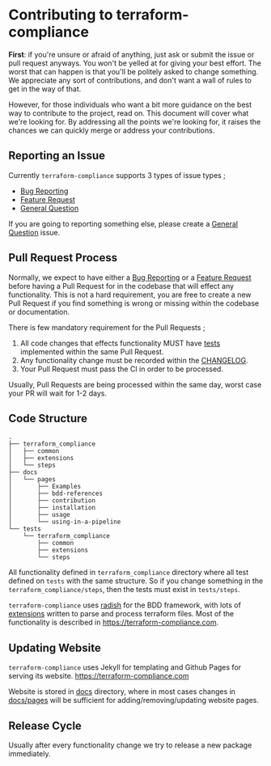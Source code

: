 # Contributing to terraform-compliance

**First**: if you're unsure or afraid of anything, just ask or submit the issue or pull request anyways. 
You won't be yelled at for giving your best effort. The worst that can happen is that you'll be politely 
asked to change something. We appreciate any sort of contributions, and don't want a wall of rules to get 
in the way of that.

However, for those individuals who want a bit more guidance on the best way to contribute to the project, 
read on. This document will cover what we're looking for. By addressing all the points we're looking for, 
it raises the chances we can quickly merge or address your contributions.

## Reporting an Issue

Currently `terraform-compliance` supports 3 types of issue types ;

- [Bug Reporting](https://github.com/eerkunt/terraform-compliance/issues/new?assignees=eerkunt&labels=bug&template=bug_report.md&title=)
- [Feature Request](https://github.com/eerkunt/terraform-compliance/issues/new?assignees=&labels=enhancement&template=feature_request.md&title=)
- [General Question](https://github.com/eerkunt/terraform-compliance/issues/new?assignees=&labels=&template=general-question.md&title=)

If you are going to reporting something else, please create a [General Question](https://github.com/eerkunt/terraform-compliance/issues/new?assignees=&labels=&template=general-question.md&title=) issue.

## Pull Request Process

Normally, we expect to have either a [Bug Reporting](https://github.com/eerkunt/terraform-compliance/issues/new?assignees=eerkunt&labels=bug&template=bug_report.md&title=) or 
a [Feature Request](https://github.com/eerkunt/terraform-compliance/issues/new?assignees=&labels=enhancement&template=feature_request.md&title=) before 
having a Pull Request for in the codebase that will effect any functionality. This is not a hard requirement, you are free
to create a new Pull Request if you find something is wrong or missing within the codebase or documentation. 

There is few mandatory requirement for the Pull Requests ;

1. All code changes that effects functionality MUST have [tests](https://github.com/eerkunt/terraform-compliance/tree/master/tests) implemented within the same Pull Request. 
2. Any functionality change must be recorded within the [CHANGELOG](https://github.com/eerkunt/terraform-compliance/blob/master/CHANGELOG.md).
3. Your Pull Request must pass the CI in order to be processed.

Usually, Pull Requests are being processed within the same day, worst case your PR will wait for 1-2 days.

## Code Structure

```
.
├── terraform_compliance
│   ├── common
│   ├── extensions
│   └── steps
├── docs
│   └── pages
│       ├── Examples
│       ├── bdd-references
│       ├── contribution
│       ├── installation
│       ├── usage
│       └── using-in-a-pipeline
└── tests
    └── terraform_compliance
        ├── common
        ├── extensions
        └── steps
```

All functionality defined in `terraform_compliance` directory where all test defined on `tests` with the same structure. So if you
change something in the `terraform_compliance/steps`, then the tests must exist in `tests/steps`.

`terraform-compliance` uses [radish](http://radish-bdd.io/) for the BDD framework, with lots of [extensions](https://github.com/eerkunt/terraform-compliance/tree/master/terraform_compliance/extensions) written to parse and process 
terraform files. Most of the functionality is described in https://terraform-compliance.com. 

## Updating Website

`terraform-compliance` uses Jekyll for templating and Github Pages for serving its website. https://terraform-compliance.com

Website is stored in [docs](https://github.com/eerkunt/terraform-compliance/tree/master/docs) directory, where in most cases changes in [docs/pages](https://github.com/eerkunt/terraform-compliance/tree/master/docs/pages) will be sufficient for adding/removing/updating website pages. 

## Release Cycle

Usually after every functionality change we try to release a new package immediately. 


 
